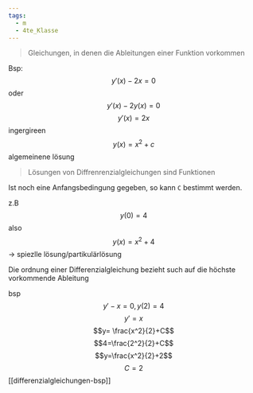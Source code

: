 ```yaml
---
tags:
  - m
  - 4te_Klasse
---
```

> Gleichungen, in denen die Ableitungen einer Funktion vorkommen

Bsp:
$$y'(x)-2x=0$$
oder 
$$y'(x)-2y(x)=0$$
$$y'(x)=2x$$
ingergireen
$$y(x)=x^2+c$$
algemeinene lösung
> Lösungen von Diffrenrenzialgleichungen sind Funktionen

Ist noch eine Anfangsbedingung gegeben, so kann `C` bestimmt werden.

z.B 
$$y(0)=4$$
also 
$$y(x)=x^2+4$$
→ spiezlle lösung/partikulärlösung

Die ordnung einer Differenzialgleichung bezieht such auf die höchste vorkommende Ableitung

bsp
$$y'-x=0,y(2)=4$$
$$y'=x$$
$$y= \frac{x^2}{2}+C$$
$$4=\frac{2^2}{2}+C$$
$$y=\frac{x^2}{2}+2$$
$$C=2$$
[[differenzialgleichungen-bsp]]